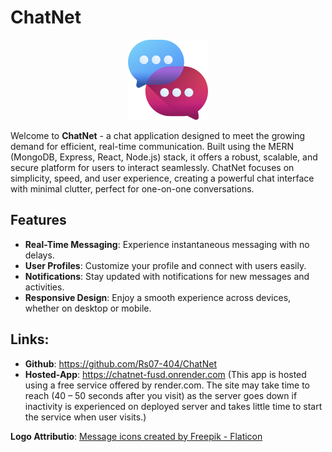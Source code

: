 # ChatNet

<p align="center">
   <img src="https://github.com/Rs07-404/ChatNet/blob/main/frontend/public/designicon/chatNet128x128.png" alt="ChatNet Logo" width="128" height="128">
</p>

Welcome to **ChatNet** - a chat application designed to meet the growing demand for efficient, real-time communication. Built using the MERN (MongoDB, Express, React, Node.js) stack, it offers a robust, scalable, and secure platform for users to interact seamlessly. ChatNet focuses on simplicity, speed, and user experience, creating a powerful chat interface with minimal clutter, perfect for one-on-one conversations.

## Features
- **Real-Time Messaging**: Experience instantaneous messaging with no delays.
- **User Profiles**: Customize your profile and connect with users easily.
- **Notifications**: Stay updated with notifications for new messages and activities.
- **Responsive Design**: Enjoy a smooth experience across devices, whether on desktop or mobile.

## Links:
-	**Github**: https://github.com/Rs07-404/ChatNet
-	**Hosted-App**: https://chatnet-fusd.onrender.com (This app is hosted using a free service offered by render.com. The site may take time to reach (40 – 50 seconds after you visit) as the server goes down if inactivity is experienced on deployed server and takes little time to start the service when user visits.)


**Logo Attributio**: <a href="https://www.flaticon.com/free-icons/message" title="message icons">Message icons created by Freepik - Flaticon</a>